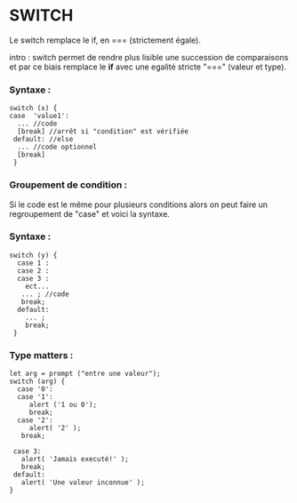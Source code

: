 # SWITCH


Le switch remplace le if, en === (strictement égale).

intro :
switch permet de rendre plus lisible une succession de comparaisons et par ce biais remplace le **if** avec une egalité stricte "===" (valeur et type).
### Syntaxe :
```
switch (x) {
case  'value1':
  ... //code
  [break] //arrêt si "condition" est vérifiée
 default: //else
  ... //code optionnel
  [break]
 }
```

### Groupement de condition :

Si le code est le même pour plusieurs conditions alors on peut faire un regroupement de "case" et voici la syntaxe.

### Syntaxe :
```
switch (y) {
  case 1 :
  case 2 :
  case 3 :
    ect...
   ... ; //code
   break;
  default:
    ... ;
    break;
 }
 ```
 ### Type matters :
 
 ```
 let arg = prompt ("entre une valeur");
 switch (arg) {
   case '0':
   case '1':
      alert ('1 ou 0');
      break;
   case '2':
      alert( '2' );
    break;

  case 3:
    alert( 'Jamais executé!' );
    break;
  default:
    alert( 'Une valeur inconnue' );
}
```
   
 
